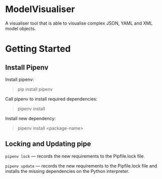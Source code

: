 # ModelVisualiser
A visualiser tool that is able to visualise complex JSON, YAML and XML model objects.

# Getting Started

## Install Pipenv

Install pipenv:
> pip install pipenv

Call pipenv to install required dependencies:
> pipenv install

Install new dependency:
> pipenv install \<package-name\>

## Locking and Updating pipe

`pipenv lock` — records the new requirements to the Pipfile.lock file.

`pipenv update` — records the new requirements to the Pipfile.lock file and installs the missing dependencies on the Python interpreter.
